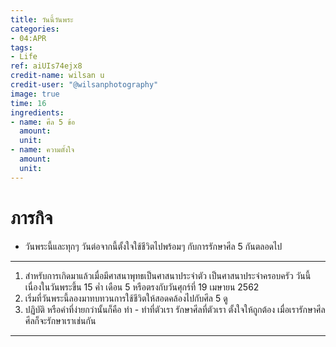 ```yaml
---
title: วันนี้วันพระ
categories:
- 04:APR
tags:
- Life
ref: aiUIs74ejx8
credit-name: wilsan u
credit-user: "@wilsanphotography"
image: true
time: 16
ingredients:
- name: ศีล 5 ข้อ
  amount: 
  unit: 
- name: ความตั้งใจ
  amount: 
  unit: 
---
```


# ภารกิจ
 - วันพระนี้และทุกๆ วันต่อจากนี้ตั้งใจใช้ชีวิตไปพร้อมๆ กับการรักษาศีล 5 กันตลอดไป

---
1. สำหรับการเกิดมาแล้วเมื่อมีศาสนาพุทธเป็นศาสนาประจำตัว เป็นศาสนาประจำครอบครัว วันนี้เนื่องในวันพระขึ้น 15 ค่ำ เดือน 5 หรือตรงกับวันศุกร์ที่ 19 เมษายน 2562
2. เริ่มที่วันพระนี้ลองมาทบทวนการใช้ชีวิตให้สอดคล้องไปกับศีล 5 ดู
3. ปฏิบัติ หรือคำที่ง่ายกว่านั้นก็คือ ทำ - ทำที่ตัวเรา รักษาศีลที่ตัวเรา ตั้งใจให้ถูกต้อง เมื่อเรารักษาศีล ศีลก็จะรักษาเราเช่นกัน

---
